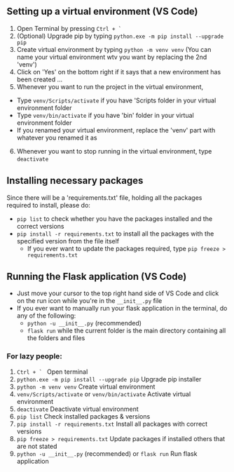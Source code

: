 ## Setting up a virtual environment (VS Code)
1. Open Terminal by pressing ```Ctrl + ` ```
2. (Optional) Upgrade pip by typing ```python.exe -m pip install --upgrade pip```
2. Create virtual environment by typing ```python -m venv venv``` (You can name your virtual environment wtv you want by replacing the 2nd 'venv')
3. Click on 'Yes' on the bottom right if it says that a new environment has been created ...
4. Whenever you want to run the project in the virtual environment,
- Type ```venv/Scripts/activate``` if you have 'Scripts folder in your virtual environment folder
- Type ```venv/bin/activate``` if you have 'bin' folder in your virtual environment folder
- If you renamed your virtual environment, replace the 'venv' part with whatever you renamed it as
6. Whenever you want to stop running in the virtual environment, type ```deactivate```

## Installing necessary packages
Since there will be a 'requirements.txt' file, holding all the packages required to install, please do:
- ```pip list``` to check whether you have the packages installed and the correct versions
- ```pip install -r requirements.txt``` to install all the packages with the specified version from the file itself
  - If you ever want to update the packages required, type ```pip freeze > requirements.txt```

## Running the Flask application (VS Code)
- Just move your cursor to the top right hand side of VS Code and click on the run icon while you're in the ```__init__.py``` file
- If you ever want to manually run your flask application in the terminal, do any of the following:
  - ```python -u __init__.py``` (recommended)
  - ```flask run``` while the current folder is the main directory containing all the folders and files
 
### For lazy people:
1. ```Ctrl + ` ``` Open terminal
2. ```python.exe -m pip install --upgrade pip``` Upgrade pip installer
3. ```python -m venv venv``` Create virtual environment
4. ```venv/Scripts/activate``` or ```venv/bin/activate``` Activate virtual environment
5. ```deactivate``` Deactivate virtual environment
6. ```pip list``` Check installed packages & versions
7. ```pip install -r requirements.txt``` Install all packages with correct versions
8. ```pip freeze > requirements.txt``` Update packages if installed others that are not stated
9. ```python -u __init__.py``` (recommended) or ```flask run``` Run flask application
